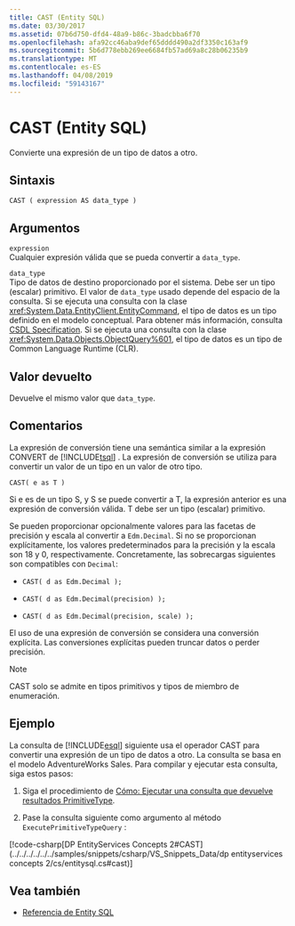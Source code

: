 ```yaml
---
title: CAST (Entity SQL)
ms.date: 03/30/2017
ms.assetid: 07b6d750-dfd4-48a9-b86c-3badcbba6f70
ms.openlocfilehash: afa92cc46aba9def65dddd490a2df3350c163af9
ms.sourcegitcommit: 5b6d778ebb269ee6684fb57ad69a8c28b06235b9
ms.translationtype: MT
ms.contentlocale: es-ES
ms.lasthandoff: 04/08/2019
ms.locfileid: "59143167"
---
```

# <a name="cast-entity-sql"></a>CAST (Entity SQL)
Convierte una expresión de un tipo de datos a otro.  
  
## <a name="syntax"></a>Sintaxis  
  
```  
CAST ( expression AS data_type )  
```  
  
## <a name="arguments"></a>Argumentos  
 `expression`  
 Cualquier expresión válida que se pueda convertir a `data_type`.  
  
 `data_type`  
 Tipo de datos de destino proporcionado por el sistema. Debe ser un tipo (escalar) primitivo. El valor de `data_type` usado depende del espacio de la consulta. Si se ejecuta una consulta con la clase <xref:System.Data.EntityClient.EntityCommand>, el tipo de datos es un tipo definido en el modelo conceptual. Para obtener más información, consulta [CSDL Specification](../../../../../../docs/framework/data/adonet/ef/language-reference/csdl-specification.md). Si se ejecuta una consulta con la clase <xref:System.Data.Objects.ObjectQuery%601>, el tipo de datos es un tipo de Common Language Runtime (CLR).  
  
## <a name="return-value"></a>Valor devuelto  
 Devuelve el mismo valor que `data_type`.  
  
## <a name="remarks"></a>Comentarios  
 La expresión de conversión tiene una semántica similar a la expresión CONVERT de [!INCLUDE[tsql](../../../../../../includes/tsql-md.md)] . La expresión de conversión se utiliza para convertir un valor de un tipo en un valor de otro tipo.  
  
```  
CAST( e as T )  
```  
  
 Si e es de un tipo S, y S se puede convertir a T, la expresión anterior es una expresión de conversión válida. T debe ser un tipo (escalar) primitivo.  
  
 Se pueden proporcionar opcionalmente valores para las facetas de precisión y escala al convertir a `Edm.Decimal`. Si no se proporcionan explícitamente, los valores predeterminados para la precisión y la escala son 18 y 0, respectivamente. Concretamente, las sobrecargas siguientes son compatibles con `Decimal`:  
  
-   `CAST( d as Edm.Decimal );`  
  
-   `CAST( d as Edm.Decimal(precision) );`  
  
-   `CAST( d as Edm.Decimal(precision, scale) );`  
  
 El uso de una expresión de conversión se considera una conversión explícita. Las conversiones explícitas pueden truncar datos o perder precisión.  
  
> [!NOTE]
>  CAST solo se admite en tipos primitivos y tipos de miembro de enumeración.  
  
## <a name="example"></a>Ejemplo  
 La consulta de [!INCLUDE[esql](../../../../../../includes/esql-md.md)] siguiente usa el operador CAST para convertir una expresión de un tipo de datos a otro. La consulta se basa en el modelo AdventureWorks Sales. Para compilar y ejecutar esta consulta, siga estos pasos:  
  
1.  Siga el procedimiento de [Cómo: Ejecutar una consulta que devuelve resultados PrimitiveType](../../../../../../docs/framework/data/adonet/ef/how-to-execute-a-query-that-returns-primitivetype-results.md).  
  
2.  Pase la consulta siguiente como argumento al método `ExecutePrimitiveTypeQuery` :  
  
 [!code-csharp[DP EntityServices Concepts 2#CAST](../../../../../../samples/snippets/csharp/VS_Snippets_Data/dp entityservices concepts 2/cs/entitysql.cs#cast)]  
  
## <a name="see-also"></a>Vea también

- [Referencia de Entity SQL](../../../../../../docs/framework/data/adonet/ef/language-reference/entity-sql-reference.md)
